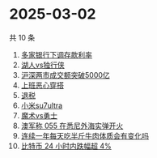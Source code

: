 # 2025-03-02

共 10 条

<!-- BEGIN ZHIHUSEARCH -->
<!-- 最后更新时间 Sun Mar 02 2025 03:11:20 GMT+0800 (China Standard Time) -->
1. [多家银行下调存款利率](https://www.zhihu.com/search?q=多家银行下调存款利率)
1. [湖人vs独行侠](https://www.zhihu.com/search?q=湖人vs独行侠)
1. [沪深两市成交额突破5000亿](https://www.zhihu.com/search?q=沪深两市成交额突破5000亿)
1. [上班恶心穿搭](https://www.zhihu.com/search?q=上班恶心穿搭)
1. [退税](https://www.zhihu.com/search?q=退税)
1. [小米su7ultra](https://www.zhihu.com/search?q=小米su7ultra)
1. [魔术vs勇士](https://www.zhihu.com/search?q=魔术vs勇士)
1. [澳军称 055 在悉尼外海实弹开火](https://www.zhihu.com/search?q=澳军称%20055%20在悉尼外海实弹开火)
1. [连续一年每天吃半斤牛肉体质会有变化吗](https://www.zhihu.com/search?q=连续一年每天吃半斤牛肉体质会有变化吗)
1. [比特币 24 小时内跌幅超 4%](https://www.zhihu.com/search?q=比特币%2024%20小时内跌幅超%204%)
<!-- END ZHIHUSEARCH -->
